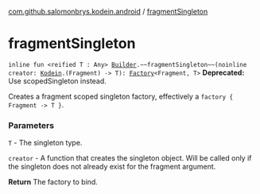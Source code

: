 [com.github.salomonbrys.kodein.android](index.md) / [fragmentSingleton](.)

# fragmentSingleton

`inline fun <reified T : Any> `[`Builder`](../com.github.salomonbrys.kodein/-kodein/-builder/index.md)`.~~fragmentSingleton~~(noinline creator: `[`Kodein`](../com.github.salomonbrys.kodein/-kodein/index.md)`.(Fragment) -> T): `[`Factory`](../com.github.salomonbrys.kodein/-factory/index.md)`<Fragment, T>`
**Deprecated:** Use scopedSingleton instead.

Creates a fragment scoped singleton factory, effectively a `factory { Fragment -> T }`.

### Parameters

`T` - The singleton type.

`creator` - A function that creates the singleton object. Will be called only if the singleton does not already exist for the fragment argument.

**Return**
The factory to bind.

